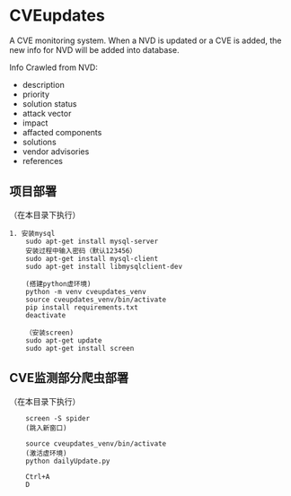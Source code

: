 # CVEupdates

A CVE monitoring system. When a NVD is updated or a CVE is added, the new info for NVD will be added into database.

Info Crawled from NVD:

* description
* priority
* solution status
* attack vector
* impact
* affacted components
* solutions
* vendor advisories
* references

## 项目部署
（在本目录下执行）
```
1. 安装mysql   
    sudo apt-get install mysql-server
    安装过程中输入密码（默认123456）
    sudo apt-get install mysql-client
    sudo apt-get install libmysqlclient-dev

```

```
    (搭建python虚环境)
    python -m venv cveupdates_venv
    source cveupdates_venv/bin/activate
    pip install requirements.txt
    deactivate

    （安装screen)
    sudo apt-get update
    sudo apt-get install screen 
```

## CVE监测部分爬虫部署
（在本目录下执行）

```
    screen -S spider
    (跳入新窗口)

    source cveupdates_venv/bin/activate
    (激活虚环境)
    python dailyUpdate.py

    Ctrl+A 
    D 

```
